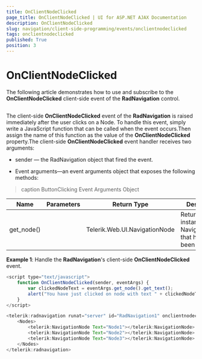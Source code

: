 ```yaml
---
title: OnClientNodeClicked
page_title: OnClientNodeClicked | UI for ASP.NET AJAX Documentation
description: OnClientNodeClicked
slug: navigation/client-side-programming/events/onclientnodeclicked
tags: onclientnodeclicked
published: True
position: 3
---
```


# OnClientNodeClicked

The following article demonstrates how to use and subscribe to the **OnClientNodeClicked** client-side event of the **RadNavigation** control.

## 

The client-side **OnClientNodeClicked** event of the **RadNavigation** is raised immediately after the user clicks on a Node. To handle this event, simply write a JavaScript function that can be called when the event occurs.Then assign the name of this function as the value of the **OnClientNodeClicked** property.The client-side **OnClientNodeClicked** event handler receives two arguments:

* sender — the RadNavigation object that fired the event.

* Event arguments—an event arguments object that exposes the following methods:


>caption ButtonClicking Event Arguments Object

|  **Name**  |  **Parameters**  |  **Return Type**  |  **Description**  |
| ------ | ------ | ------ | ------ |
|get_node()||Telerik.Web.UI.NavigationNode|Returns an instance of NavigationNode that has just been clicked.|

**Example 1**: Handle the **RadNavigation**'s client-side **OnClientNodeClicked** event.

````JavaScript
<script type="text/javascript">
	function OnClientNodeClicked(sender, eventArgs) {
		var clickedNodeText = eventArgs.get_node().get_text();
		alert("You have just clicked on node with text " + clickedNodeText);
	}
</script>

<telerik:radnavigation runat="server" id="RadNavigation1" onclientnodeclicked="OnClientNodeClicked">
	<Nodes>
		<telerik:NavigationNode Text="Node1"></telerik:NavigationNode>
		<telerik:NavigationNode Text="Node2"></telerik:NavigationNode>
		<telerik:NavigationNode Text="Node3"></telerik:NavigationNode>
	</Nodes>
</telerik:radnavigation>
````


